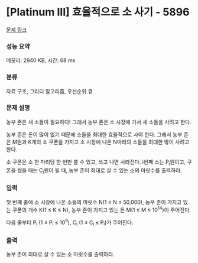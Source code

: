 # [Platinum III] 효율적으로 소 사기 - 5896 

[문제 링크](https://www.acmicpc.net/problem/5896) 

### 성능 요약

메모리: 2940 KB, 시간: 68 ms

### 분류

자료 구조, 그리디 알고리즘, 우선순위 큐

### 문제 설명

<p>농부 존은 새 소들이 필요하다! 그래서 농부 존은 소 시장에 가서 새 소들을 사려고 한다.</p>

<p>농부 존은 돈이 많이 없기 때문에 소들을 최대한 효율적으로 사야 한다. 그래서 농부 존은 M원과 K개의 소 쿠폰을 가지고 소 시장에 나온 N마리의 소들을 최대한 많이 사려고 한다.</p>

<p>소 쿠폰은 소 한 마리당 한 번만 쓸 수 있고, 쓰고 나면 사라진다. i번째 소는 P<sub>i</sub>원이고, 쿠폰을 썼을 때는 C<sub>i</sub>원이 될 때, 농부 존이 최대로 살 수 있는 소의 마릿수를 출력하라.</p>

### 입력 

 <p>첫 번째 줄에 소 시장에 나온 소들의 마릿수 N(1 ≤ N ≤ 50,000), 농부 존이 가지고 있는 쿠폰의 개수 K(1 ≤ K ≤ N), 농부 존이 가지고 있는 돈 M(1 ≤ M ≤ 10<sup>14</sup>)이 주어진다.</p>

<p>다음 줄부터 P<sub>i</sub> (1 ≤ P<sub>i</sub> ≤ 10<sup>9</sup>), C<sub>i</sub> (1 ≤ C<sub>i</sub> ≤ P<sub>i</sub>)가 주어진다.</p>

### 출력 

 <p>농부 존이 최대로 살 수 있는 소 마릿수를 출력하라.</p>

